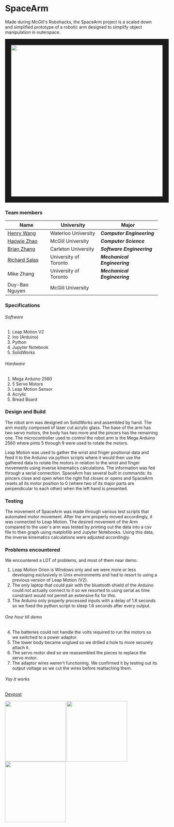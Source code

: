 SpaceArm
========

Made during McGill's Robohacks, the SpaceArm project is a scaled down and simplified prototype of a robotic arm designed to simplify object manipulation in outerspace.

<a href="https://github.com/bkzhang/spacearm/blob/master/img/closed-arm.jpeg"><img src="https://github.com/bkzhang/spacearm/blob/master/img/closed-arm.jpeg" align="center" width="500" border="20"></a>

### Team members
Name | University | Major
--- | --- | ---
[Henry Wang](https://github.com/h397wang "Github") | Waterloo University | **_Computer Engineering_**  
[Haowie Zhao](https://github.com/HaoyiZhao "Github") | McGill University | **_Computer Science_**  
[Brian Zhang](https://github.com/bkzhang "Github") | Carleton University | **_Software Engineering_**  
[Richard Salas](https://github.com/richard-salaschavez "Github") | University of Toronto | **_Mechanical Engineering_**  
Mike Zhang | University of Toronto | **_Mechanical Engineering_**  
Duy-Bao Nguyen | McGill University  

### Specifications
###### Software
1. Leap Motion V2
2. Ino (Arduino) 
3. Python
4. Jupyter Notebook
5. SolidWorks
###### Hardware
1. Mega Arduino 2560
2. 5 Servo Motors
3. Leap Motion Sensor
4. Acrylic
5. Bread Board

### Design and Build 
The robot arm was designed on SolidWorks and assembled by hand. The arm mostly composed of laser cut acrylic glass. The base of the arm has two servo motors, the body has two more and the pincers has the remaining one. The microcontroller used to control the robot arm is the Mega Arduino 2560 where pints 5 through 9 were used to rotate the motors. 

Leap Motion was used to gather the wrist and finger positional data and feed it to the Arduino via python scripts where it would then use the gathered data to rotate the motors in relation to the wrist and finger movements using inverse kinematics calculations. The information was fed through a serial connection. SpaceArm has several built in commands: its pincers close and open when the right fist closes or opens and SpaceArm resets all its motor position to 0 (where two of its major parts are perpendicular to each other) when the left hand is presented.

### Testing
The movement of SpaceArm was made through various test scripts that automated motor movement. After the arm properly moved accordingly, it was connected to Leap Motion. The desired movement of the Arm compared to the user's arm was tested by printing out the data into a csv file to then graph using matplotlib and Jupyter Notebooks. Using this data, the inverse kinematics calculations were adjusted accordingly.

### Problems encountered
We encountered a LOT of problems, and most of them near demo.
1. Leap Motion Orion is Windows only and we were more or less developing exclusively in Unix environments and had to resort to using a previous version of Leap Motion (V2).
2. The only laptop that could pair with the bluetooth shield of the Arduino could not actually connect to it so we resorted to using serial as time constraint would not permit an extensive fix for this.
3. The Arduino only properly processed inputs with a delay of 1.6 seconds so we fixed the python script to sleep 1.6 seconds after every output. 
###### One hour till demo
4. The batteries could not handle the volts required to run the motors so we switched to a power adaptor.
5. The lower body became unglued so we drilled a hole to more securely attach it.
6. The servo motor died so we reassembled the pieces to replace the servo motor.
7. The adaptor wires weren't functioning. We confirmed it by testing out its output voltage so we cut the wires before reattaching them.
###### Yay it works

[Devpost](https://devpost.com/software/roboarm-b73mkp)

<a href="https://github.com/bkzhang/SpaceArm/blob/master/img/moving.gif"><img src="https://github.com/bkzhang/spacearm/blob/master/img/moving.gif" align="left" width="200" ></a><a href="https://github.com/bkzhang/spacearm/blob/master/img/open.jpeg"><img src="https://github.com/bkzhang/spacearm/blob/master/img/open.jpeg" align="left" width="200" ></a><a href="https://github.com/bkzhang/spacearm/blob/master/img/robo1.jpeg"><img src="https://github.com/bkzhang/spacearm/blob/master/img/robo1.jpeg" align="left" width="200" ></a>  
